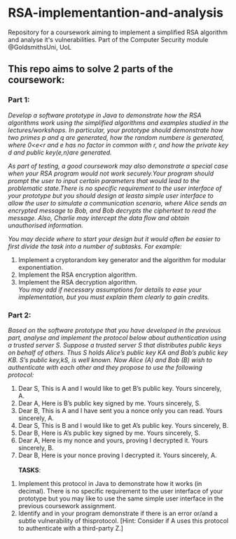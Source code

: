 # RSA-implementantion-and-analysis
Repository for a coursework aiming to implement a simplified RSA algorithm and analyse it's vulnerabilities. Part of the Computer Security module @GoldsmithsUni, UoL

## This repo aims to solve 2 parts of the coursework:
### Part 1:
*Develop a software prototype in Java to demonstrate how the RSA algorithms work using the simplified algorithms and examples studied in the lectures/workshops. In particular, your prototype should demonstrate how two primes p and q are generated, how the random numbere is generated, where 0<e<r and e has no factor in common with r, and how the private key d and public key(e,n)are generated.* 

*As part of testing, a good coursework may also demonstrate a special case when your RSA program would not work securely.Your program should prompt the user to input certain parameters that would lead to the problematic state.There  is  no  specific  requirement  to  the  user  interface  of  your  prototype  but  you  should  design  at  leasta  simple  user  interface  to  allow  the  user  to  simulate  a  communication  scenario,  where  Alice  sends  an encrypted message to Bob, and Bob decrypts the ciphertext to read the message. Also, Charlie may intercept the data flow and obtain unauthorised information.*

*You may decide where to start your design but it would often be easier to first divide the task into a number of subtasks. For example:*
1.  Implement a cryptorandom key generator and the algorithm for modular exponentiation.
2.  Implement the RSA encryption algorithm.
3.  Implement the RSA decryption algorithm. <br>
*You may add if necessary assumptions for details to ease your implementation, but you must explain them clearly to gain credits.*

### Part 2: 
*Based on the software prototype that you have developed in the previous part, analyse and implement the protocol below about authentication using a trusted server S. Suppose a trusted server S that distributes public keys on behalf of others. Thus S holds Alice’s public key KA and Bob’s public key KB. S’s public key,kS, is well known.  Now Alice (A) and Bob (B) wish to authenticate with each other and they propose to use the following protocol:*
1) Dear S, This is A and I would like to get B’s public key. Yours sincerely, A.
2) Dear A, Here is B’s public key signed by me. Yours sincerely, S.
3) Dear B, This is A and I have sent you a nonce only you can read. Yours sincerely, A.
4) Dear S, This is B and I would like to get A’s public key. Yours sincerely, B.
5) Dear B, Here is A’s public key signed by me. Yours sincerely, S.
6) Dear A, Here is my nonce and yours, proving I decrypted it. Yours sincerely, B.
7) Dear B, Here is your nonce proving I decrypted it. Yours sincerely, A. <br><br>
__TASKS__: 
1.  Implement this protocol in Java to demonstrate how it works (in decimal). There is no specific requirement to the user interface of your prototype but you may like to use the same simple user interface in the previous coursework assignment.
2.  Identify and in your program demonstrate if there is an error or/and a subtle vulnerability of thisprotocol. [Hint: Consider if A uses this protocol to authenticate with a third-party Z.]
